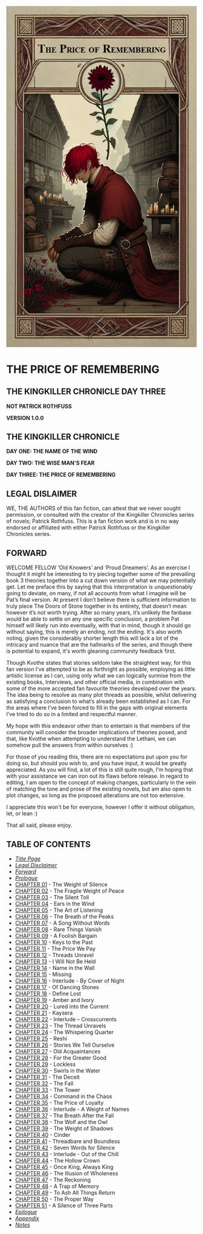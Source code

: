![THE PRICE OF REMEMBERING](images/cover.png)

# THE PRICE OF REMEMBERING

## THE KINGKILLER CHRONICLE DAY THREE

**NOT PATRICK ROTHFUSS**

**VERSION 1.0.0**

## THE KINGKILLER CHRONICLE

**DAY ONE: THE NAME OF THE WIND**

**DAY TWO: THE WISE MAN'S FEAR**

**DAY THREE: THE PRICE OF REMEMBERING**

## LEGAL DISLAIMER

WE, THE AUTHORS of this fan fiction, can attest that we never sought permission, or consulted with the creator of the Kingkiller Chronicles series of novels; Patrick Rothfuss. This is a fan fiction work and is in no way endorsed or affiliated with either Patrick Rothfuss or the Kingkiller Chronicles series.

## FORWARD

WELCOME FELLOW ‘Old Knowers’ and ‘Proud Dreamers’. As an exercise I thought it might be interesting to try piecing together some of the prevailing book 3 theories together into a cut down version of what we may potentially get. Let me preface this by saying that this interpretation is unquestionably going to deviate, on many, if not all accounts from what I imagine will be Pat’s final version. At present I don’t believe there is sufficient information to truly piece The Doors of Stone together in its entirety, that doesn’t mean however it’s not worth trying. After so many years, it’s unlikely the fanbase would be able to settle on any one specific conclusion, a problem Pat himself will likely run into eventually, with that in mind, though it should go without saying, this is merely an ending, not the ending. It's also worth noting, given the considerably shorter length this will lack a lot of the intricacy and nuance that are the hallmarks of the series, and though there is potential to expand, it's worth gleaning community feedback first.

Though Kvothe states that stories seldom take the straightest way, for this fan version I’ve attempted to be as forthright as possible, employing as little artistic license as I can, using only what we can logically surmise from the existing books, Interviews, and other official media, in combination with some of the more accepted fan favourite theories developed over the years. The idea being to resolve as many plot threads as possible, whilst delivering as satisfying a conclusion to what’s already been established as I can. For the areas where I’ve been forced to fill in the gaps with original elements I’ve tried to do so in a limited and respectful manner.

My hope with this endeavor other than to entertain is that members of the community will consider the broader implications of theories posed, and that, like Kvothe when attempting to understand the Lethani, we can somehow pull the answers from within ourselves :)

For those of you reading this, there are no expectations put upon you for doing so, but should you wish to, and you have input, it would be greatly appreciated. As you will find, a lot of this is still quite rough, I’m hoping that with your assistance we can iron out its flaws before release. In regard to editing, I am open to the concept of making changes, particularly in the vein of matching the tone and prose of the existing novels, but am also open to plot changes, so long as the proposed alterations are not too extensive.

I appreciate this won't be for everyone, however I offer it without obligation, let, or lean :)

That all said, please enjoy.

## TABLE OF CONTENTS

* [*Title Page*](#the-price-of-remembering)
* [*Legal Disclaimer*](#legal-disclaimer)
* [*Forward*](#forward)
* [*Prologue*](Prologue.md)
* [CHAPTER 01](CHAPTER%2001.md) - The Weight of Silence
* [CHAPTER 02](CHAPTER%2002.md) - The Fragile Weight of Peace
* [CHAPTER 03](CHAPTER%2003.md) - The Silent Toll
* [CHAPTER 04](CHAPTER%2004.md) - Ears in the Wind
* [CHAPTER 05](CHAPTER%2005.md) - The Art of Listening
* [CHAPTER 06](CHAPTER%2006.md) - The Breath of the Peaks
* [CHAPTER 07](CHAPTER%2007.md) - A Song Without Words
* [CHAPTER 08](CHAPTER%2008.md) - Rare Things Vanish
* [CHAPTER 09](CHAPTER%2009.md) - A Foolish Bargain
* [CHAPTER 10](CHAPTER%2010.md) - Keys to the Past
* [CHAPTER 11](CHAPTER%2011.md) - The Price We Pay
* [CHAPTER 12](CHAPTER%2012.md) - Threads Unravel
* [CHAPTER 13](CHAPTER%2013.md) - I Will Not Be Held
* [CHAPTER 14](CHAPTER%2014.md) - Name in the Wall
* [CHAPTER 15](CHAPTER%2015.md) - Missing
* [CHAPTER 16](CHAPTER%2016.md) - Interlude - By Cover of Night
* [CHAPTER 17](CHAPTER%2017.md) - Of Dancing Stones
* [CHAPTER 18](CHAPTER%2018.md) - Define Lost
* [CHAPTER 19](CHAPTER%2019.md) - Amber and Ivory
* [CHAPTER 20](CHAPTER%2020.md) - Lured into the Current
* [CHAPTER 21](CHAPTER%2021.md) - Kaysera
* [CHAPTER 22](CHAPTER%2022.md) - Interlude – Crosscurrents
* [CHAPTER 23](CHAPTER%2023.md) - The Thread Unravels
* [CHAPTER 24](CHAPTER%2024.md) - The Whispering Quarter
* [CHAPTER 25](CHAPTER%2025.md) - Reshi
* [CHAPTER 26](CHAPTER%2026.md) - Stories We Tell Ourselve
* [CHAPTER 27](CHAPTER%2027.md) - Old Acquaintances
* [CHAPTER 28](CHAPTER%2028.md) - For the Greater Good
* [CHAPTER 29](CHAPTER%2029.md) - Lockless
* [CHAPTER 30](CHAPTER%2030.md) - Swirls in the Water
* [CHAPTER 31](CHAPTER%2031.md) - The Deceit
* [CHAPTER 32](CHAPTER%2032.md) - The Fall
* [CHAPTER 33](CHAPTER%2033.md) - The Tower
* [CHAPTER 34](CHAPTER%2034.md) - Command in the Chaos
* [CHAPTER 35](CHAPTER%2035.md) - The Price of Loyalty
* [CHAPTER 36](CHAPTER%2036.md) - Interlude - A Weight of Names
* [CHAPTER 37](CHAPTER%2037.md) - The Breath After the Fall
* [CHAPTER 38](CHAPTER%2038.md) - The Wolf and the Owl
* [CHAPTER 39](CHAPTER%2039.md) - The Weight of Shadows
* [CHAPTER 40](CHAPTER%2040.md) - Cinder
* [CHAPTER 41](CHAPTER%2041.md) - Threadbare and Boundless
* [CHAPTER 42](CHAPTER%2042.md) - Seven Words for Silence
* [CHAPTER 43](CHAPTER%2043.md) - Interlude - Out of the Chill
* [CHAPTER 44](CHAPTER%2044.md) - The Hollow Crown
* [CHAPTER 45](CHAPTER%2045.md) - Once King, Always King
* [CHAPTER 46](CHAPTER%2046.md) - The Illusion of Wholeness
* [CHAPTER 47](CHAPTER%2047.md) - The Reckoning
* [CHAPTER 48](CHAPTER%2048.md) - A Trap of Memory
* [CHAPTER 49](CHAPTER%2049.md) - To Ash All Things Return
* [CHAPTER 50](CHAPTER%2050.md) - The Proper Way
* [CHAPTER 51](CHAPTER%2051.md) - A Silence of Three Parts
* [*Epilogue*](Epilogue.md)
* [*Appendix*](Appendix.md)
* [*Notes*](Notes.md)
